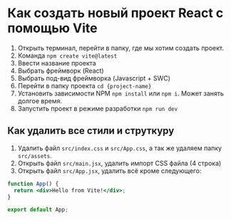# Как создать новый проект React с помощью Vite

1. Открыть терминал, перейти в папку, где мы хотим создать проект.
2. Команда `npm create vite@latest`
3. Ввести название проекта
4. Выбрать фреймворк (React)
5. Выбрать под-вид фреймворка (Javascript + SWC)
6. Перейти в папку проекта `cd {project-name}`
7. Установить зависимости NPM `npm install` или `npm i`. Может занять долгое время.
8. Запустить проект в режиме разработки `npm run dev`

## Как удалить все стили и струткуру

1. Удалить файл `src/index.css` и `src/App.css`, а так же удаляем папку `src/assets`.
2. Открыть файл `src/main.jsx`, удалить импорт CSS файла (4 строка)
3. Открыть файл `src/App.jsx`, удалить всё кроме следующего:

```jsx
function App() {
  return <div>Hello from Vite!</div>;
}

export default App;
```
